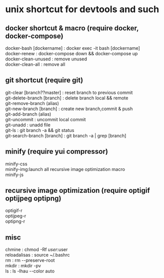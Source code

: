 # unix shortcut for devtools and such  

## docker shortcut & macro (require docker, docker-compose)  
docker-bash [dockername] : docker exec -it bash [dockername]  
docker-renew : docker-compose down && docker-compose up  
docker-clean-unused : remove unused  
docker-clean-all : remove all  

## git shortcut (require git)  
git-clear [branch??master] : reset branch to previous commit  
git-delete-branch [branch] : delete branch local && remote  
git-remove-branch (alias)  
git-new-branch [branch] : create new branch,commit & push  
git-add-branch (alias)  
git-uncommit : uncommit local commit  
git-unadd : unadd file  
git-ls : git branch -a && git status  
git-search-branch [branch] : git branch -a | grep [branch]  

## minify (require yui compressor)  
minify-css  
minify-img:launch all recursive image optimization macro  
minify-js  

## recursive image optimization (require optigif optijpeg optipng)  
optigif-r  
optijpeg-r  
optipng-r  

## misc  
chmine : chmod -Rf $user:$user  
reloadalisas : source ~/.bashrc  
rm : rm --preserve-root  
mkdir : mkdir -pv  
ls : ls -lhau --color auto  
